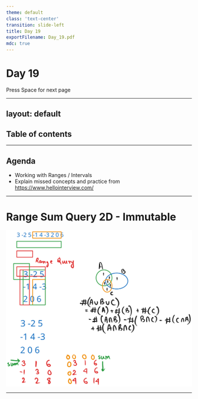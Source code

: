 ```yaml
---
theme: default
class: 'text-center'
transition: slide-left
title: Day 19
exportFilename: Day_19.pdf
mdc: true
---
```


# Day 19


<div class="pt-13">
  <span @click="$slidev.nav.next" class="px-2 py-1 rounded cursor-pointer" flex="~ justify-center items-center gap-2" hover="bg-white bg-opacity-10">
    Press Space for next page <div class="i-carbon:arrow-right inline-block"/>
  </span>
</div>

---
layout: default
---

## Table of contents

<Toc columns=3></Toc>

---

## Agenda

- Working with Ranges / Intervals
- Explain missed concepts and practice from https://www.hellointerview.com/

---

# Range Sum Query 2D - Immutable

![explanation](../images/sumQuery2D.svg)

---
